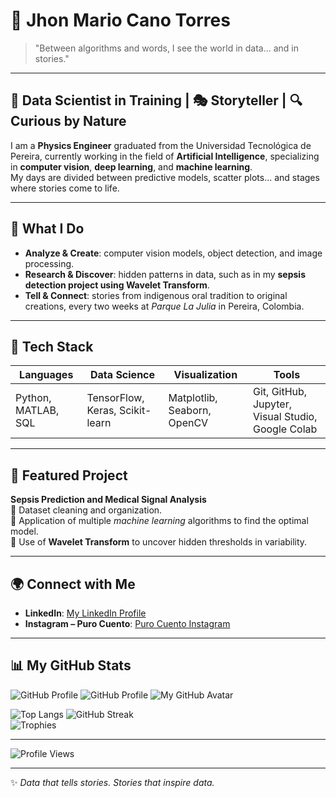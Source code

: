 # 🌌 Jhon Mario Cano Torres

> "Between algorithms and words, I see the world in data... and in stories."

---

## 🧠 Data Scientist in Training | 🎭 Storyteller | 🔍 Curious by Nature  

I am a **Physics Engineer** graduated from the Universidad Tecnológica de Pereira, currently working in the field of **Artificial Intelligence**, specializing in **computer vision**, **deep learning**, and **machine learning**.  
My days are divided between predictive models, scatter plots... and stages where stories come to life.

---

## 🎯 What I Do

- **Analyze & Create**: computer vision models, object detection, and image processing.  
- **Research & Discover**: hidden patterns in data, such as in my **sepsis detection project using Wavelet Transform**.  
- **Tell & Connect**: stories from indigenous oral tradition to original creations, every two weeks at *Parque La Julia* in Pereira, Colombia.

---

## 🔬 Tech Stack

| Languages | Data Science | Visualization | Tools |
|-----------|--------------|--------------|-------|
| Python, MATLAB, SQL | TensorFlow, Keras, Scikit-learn | Matplotlib, Seaborn, OpenCV | Git, GitHub, Jupyter, Visual Studio, Google Colab |

---

## 📌 Featured Project

**Sepsis Prediction and Medical Signal Analysis**  
📄 Dataset cleaning and organization.  
🧮 Application of multiple *machine learning* algorithms to find the optimal model.  
🌊 Use of **Wavelet Transform** to uncover hidden thresholds in variability.

---

## 🌍 Connect with Me

- **LinkedIn**: [My LinkedIn Profile](https://www.linkedin.com/in/jhon-mario-cano-torres-407b402b6)  
- **Instagram – Puro Cuento**: [Puro Cuento Instagram](https://www.instagram.com/purocuento_pereira?igsh=MXRxcnppN3E2cTk3)  

---

## 📊 My GitHub Stats  

![GitHub Profile](https://github-readme-stats.vercel.app/api?username=MariusDscientist&show_icons=true&hide_rank=true&theme=radical)
![GitHub Profile](https://github-readme-stats.vercel.app/api?username=MariusDscientist&count_private=false&hide_title=false&show_icons=false&theme=radical)
![My GitHub Avatar](https://avatars.githubusercontent.com/u/103070824?v=4)

![Top Langs](https://github-readme-stats.vercel.app/api/top-langs/?username=MariusDscientist&layout=compact&theme=radical)
![GitHub Streak](https://github-readme-streak-stats.herokuapp.com/?user=MariusDscientist&theme=radical)  
![Trophies](https://github-profile-trophy.vercel.app/?username=MariusDscientist&theme=gruvbox&row=3&column=3)

---

![Profile Views](https://komarev.com/ghpvc/?username=MariusDscientist&color=blue&style=flat-square)

---

✨ *Data that tells stories. Stories that inspire data.*
